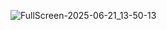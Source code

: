 ![FullScreen-2025-06-21_13-50-13](https://github.com/user-attachments/assets/9e044dba-7089-4bd6-898f-6a825f803c86)

